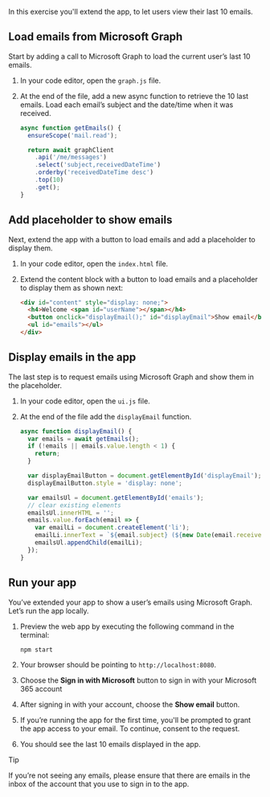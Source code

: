 In this exercise you'll extend the app, to let users view their last 10 emails. 

## Load emails from Microsoft Graph

Start by adding a call to Microsoft Graph to load the current user’s last 10 emails.

1. In your code editor, open the `graph.js` file.
1. At the end of the file, add a new async function to retrieve the 10 last emails. Load each email’s subject and the date/time when it was received.

    ```javascript
    async function getEmails() {
      ensureScope('mail.read');
    
      return await graphClient
        .api('/me/messages')
        .select('subject,receivedDateTime')
        .orderby('receivedDateTime desc')
        .top(10)
        .get();
    }
    ```

## Add placeholder to show emails

Next, extend the app with a button to load emails and add a placeholder to display them.

1. In your code editor, open the `index.html` file.
1. Extend the content block with a button to load emails and a placeholder to display them as shown next:

    ```html
    <div id="content" style="display: none;">
      <h4>Welcome <span id="userName"></span></h4>
      <button onclick="displayEmail();" id="displayEmail">Show email</button>
      <ul id="emails"></ul>
    </div> 
    ```

## Display emails in the app

The last step is to request emails using Microsoft Graph and show them in the placeholder.

1. In your code editor, open the `ui.js` file.
1. At the end of the file add the `displayEmail` function.

    ```javascript
    async function displayEmail() {
      var emails = await getEmails();
      if (!emails || emails.value.length < 1) {
        return;
      }
    
      var displayEmailButton = document.getElementById('displayEmail');
      displayEmailButton.style = 'display: none';
    
      var emailsUl = document.getElementById('emails');
      // clear existing elements
      emailsUl.innerHTML = '';
      emails.value.forEach(email => {
        var emailLi = document.createElement('li');
        emailLi.innerText = `${email.subject} (${new Date(email.receivedDateTime).toLocaleString()})`;
        emailsUl.appendChild(emailLi);
      });
    }
    ```

## Run your app

You’ve extended your app to show a user’s emails using Microsoft Graph. Let’s run the app locally.

1. Preview the web app by executing the following command in the terminal:

    ```cmd
    npm start
    ```

1. Your browser should be pointing to `http://localhost:8080`.
1. Choose the **Sign in with Microsoft** button to sign in with your Microsoft 365 account
1. After signing in with your account, choose the **Show email** button.
1. If you’re running the app for the first time, you'll be prompted to grant the app access to your email. To continue, consent to the request.
1. You should see the last 10 emails displayed in the app.

> [!TIP]
> If you’re not seeing any emails, please ensure that there are emails in the inbox of the account that you use to sign in to the app.
